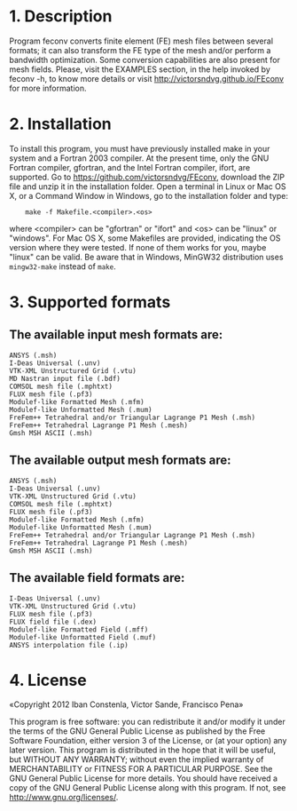 # 1. Description

Program feconv converts finite element (FE) mesh files between several formats; it can also transform the FE type of the mesh and/or perform a bandwidth optimization. Some conversion capabilities are also present for mesh fields. Please, visit the EXAMPLES section, in the help invoked by feconv -h, to know more details or visit <a href="http://victorsndvg.github.io/FEconv/">http://victorsndvg.github.io/FEconv</a> for more information.

# 2. Installation

To install this program, you must have previously installed make in your system and a Fortran 2003 compiler. At the present time, only the GNU Fortran compiler, gfortran, and the Intel Fortran compiler, ifort, are supported.
Go to https://github.com/victorsndvg/FEconv, download the ZIP file and unzip it in the installation folder.
Open a terminal in Linux or Mac OS X, or a Command Window in Windows, go to the installation folder and type:

        make -f Makefile.<compiler>.<os>

where \<compiler\> can be "gfortran" or "ifort" and \<os\> can be "linux" or "windows". For Mac OS X, some Makefiles are provided, indicating the OS version where they were tested. If none of them works for you, maybe "linux" can be valid. Be aware that in Windows, MinGW32 distribution uses `mingw32-make` instead of `make`.

# 3. Supported formats
## The available input mesh formats are:

    ANSYS (.msh)
    I-Deas Universal (.unv)
    VTK-XML Unstructured Grid (.vtu)
    MD Nastran input file (.bdf)
    COMSOL mesh file (.mphtxt)
    FLUX mesh file (.pf3)
    Modulef-like Formatted Mesh (.mfm)
    Modulef-like Unformatted Mesh (.mum)
    FreFem++ Tetrahedral and/or Triangular Lagrange P1 Mesh (.msh)
    FreFem++ Tetrahedral Lagrange P1 Mesh (.mesh)
    Gmsh MSH ASCII (.msh)

## The available output mesh formats are:

    ANSYS (.msh)
    I-Deas Universal (.unv)
    VTK-XML Unstructured Grid (.vtu)
    COMSOL mesh file (.mphtxt)
    FLUX mesh file (.pf3)
    Modulef-like Formatted Mesh (.mfm)
    Modulef-like Unformatted Mesh (.mum)
    FreFem++ Tetrahedral and/or Triangular Lagrange P1 Mesh (.msh)
    FreFem++ Tetrahedral Lagrange P1 Mesh (.mesh)
    Gmsh MSH ASCII (.msh)

## The available field formats are:

    I-Deas Universal (.unv)
    VTK-XML Unstructured Grid (.vtu)
    FLUX mesh file (.pf3)
    FLUX field file (.dex)
    Modulef-like Formatted Field (.mff)
    Modulef-like Unformatted Field (.muf)
    ANSYS interpolation file (.ip)

# 4. License

«Copyright 2012 Iban Constenla, Victor Sande, Francisco Pena»

This program is free software: you can redistribute it and/or modify it under the terms of the GNU General Public License as published by the Free Software Foundation, either version 3 of the License, or (at your option) any later version.
This program is distributed in the hope that it will be useful, but WITHOUT ANY WARRANTY; without even the implied warranty of MERCHANTABILITY or FITNESS FOR A PARTICULAR PURPOSE. See the GNU General Public License for more details.
You should have received a copy of the GNU General Public License along with this program. If not, see http://www.gnu.org/licenses/.

